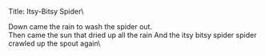 Title: Itsy-Bitsy Spider\

Down came the rain to wash the spider out.\
Then came the sun that dried up all the rain
And the itsy bitsy spider spider crawled up the spout again\
